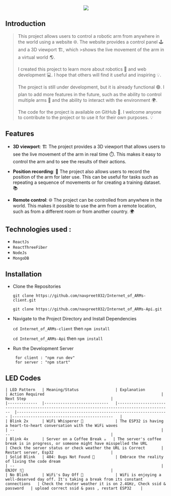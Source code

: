 <div align="center">
    <img src="https://github.com/navpreet032/Internet_of_ARMs-client/assets/55250212/cacf4caa-afe1-4d6a-82b9-ccaf23e240b8">
</div>


<!--``` 
     ___         _                            _      ___    __      _     ____   __  __      
    |_ _| _ __  | |_  ___  _ __  _ __    ___ | |_   / _ \  / _|    / \   |  _ \ |  \/  | ___ 
     | | | '_ \ | __|/ _ \| '__|| '_ \  / _ \| __| | | | || |_    / _ \  | |_) || |\/| |/ __|
     | | | | | || |_|  __/| |   | | | ||  __/| |_  | |_| ||  _|  / ___ \ |  _ < | |  | |\__ \
    |___||_| |_| \__|\___||_|   |_| |_| \___| \__|  \___/ |_|   /_/   \_\|_| \_\|_|  |_||___/
                                                                                           
```--->


## Introduction

>This project allows users to control a robotic arm from anywhere in the world using a website 🌐. The website provides a control panel 🕹 and a 3D viewport 🏗, which >shows the live movement of the arm in a virtual world 🌎.
>
>I created this project to learn more about robotics 🤖 and web development 💻. I hope that others will find it useful and inspiring 💡.
>
>The project is still under development, but it is already functional 🟢. I plan to add more features in the future, such as the ability to control multiple arms 🤖 and the ability to interact with the environment 🌍.
>
>The code for the project is available on GitHub 🚀. I welcome anyone to contribute to the project or to use it for their own purposes. 💡

## Features
- **3D viewport**: 🏗️ The project provides a 3D viewport that allows users to see the live movement of the arm in real time ⏱️. This makes it easy to control the arm and to see the results of their actions.

- **Position recording**: 💾 The project also allows users to record the position of the arm for later use. This can be useful for tasks such as repeating a sequence of movements or for creating a training dataset. 📚
  
- **Remote control**: 🌐 The project can be controlled from anywhere in the world. This makes it possible to use the arm from a remote location, such as from a different room or from another country. 🌍

##  Technologies used :
- `ReactJs`
- `ReactThreeFiber`
- `NodeJs`
- `MongoDB`

## Installation
- Clone the Repositories
  
  `git clone https://github.com/navpreet032/Internet_of_ARMs-client.git`

  `git clone https://github.com/navpreet032/Internet_of_ARMs-Api.git`

- Navigate to the Project Directory and Install Dependencies
  
  `cd Internet_of_ARMs-client` then `npm install`

  `cd Internet_of_ARMs-Api` then `npm install`

- Run the Development Server
  
       for client : "npm run dev"
       for server : "npm start"

## LED Codes

```
| LED Pattern 	| Meaning/Status             	| Explanation                                                                                 	| Action Required                                                  	| Next Step                                  	|
|-------------	|----------------------------	|---------------------------------------------------------------------------------------------	|------------------------------------------------------------------	|--------------------------------------------	|
| Blink 2x    	| WiFi Whisperer 📡           	| The ESP32 is having a heart-to-heart conversation with the WiFi waves                       	| --                                                               	| --                                         	|
| Blink 4x    	| Server on a Coffee Break ☕️ 	| The server's coffee break is in progress, or someone might have misspelled the URL          	| Check the server status or check weather the URL is Correct      	| Restart server, Esp32                      	|
| Solid Blink 	| 404: Bugs Not Found 🐞      	| Embrace the reality of living the code dream                                                	| --                                                               	| ENJOY !🎉                                   	|
| No Blink    	| WiFi's Day Off 🛌           	| WiFi is enjoying a well-deserved day off. It's taking a break from its constant connections 	| Check the router weather it is on 2.4GHz, Check ssid & password  	| upload correct ssid & pass , restart ESP32 	|
```
